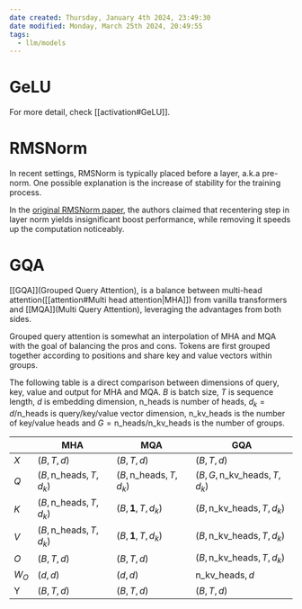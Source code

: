 ```yaml
---
date created: Thursday, January 4th 2024, 23:49:30
date modified: Monday, March 25th 2024, 20:49:55
tags:
  - llm/models
---
```

# GeLU

For more detail, check [[activation#GeLU]].

# RMSNorm

In recent settings, RMSNorm is typically placed before a layer, a.k.a pre-norm. One possible explanation is the increase of stability for the training process.

In the [original RMSNorm paper](https://dl.acm.org/doi/pdf/10.5555/3454287.3455397#:~:text=The%20main%20difference%20to%20LayerNorm,to%20all%20re%2Dcentering%20operations.&text=where%20v%20is%20short%20for,f(%C2%B7)%20in%20Eq.), the authors claimed that recentering step in layer norm yields insignificant boost performance, while removing it speeds up the computation noticeably.

# GQA

[[GQA]](Grouped Query Attention), is a balance between multi-head attention([[attention#Multi head attention|MHA]]) from vanilla transformers and [[MQA]](Multi Query Attention), leveraging the advantages from both sides.

Grouped query attention is somewhat an interpolation of MHA and MQA with the goal of balancing the pros and cons. Tokens are first grouped together according to positions and share key and value vectors within groups.

The following table is a direct comparison between dimensions of query, key, value and output for MHA and MQA. $B$ is batch size, $T$ is sequence length, $d$ is embedding dimension, $\text{n\_heads}$ is number of heads, $d_{k}=d/\text{n\_heads}$ is query/key/value vector dimension, $\text{n\_kv\_heads}$ is the number of key/value heads and $G=\text{n\_heads/n\_kv\_heads}$ is the number of groups.

|         | MHA                              | MQA                              | GQA                                     |
| ------- | -------------------------------- | -------------------------------- | --------------------------------------- |
| $X$     | $(B, T, d)$                      | $(B, T, d)$                      | $(B, T, d)$                             |
| $Q$     | $(B, \text{n\_heads}, T, d_{k})$ | $(B, \text{n\_heads}, T, d_{k})$ | $(B, G, \text{n\_kv\_heads}, T, d_{k})$ |
| $K$     | $(B, \text{n\_heads}, T, d_{k})$ | $(B, \textbf{1}, T, d_{k})$      | $(B, \text{n\_kv\_heads}, T, d_{k})$    |
| $V$     | $(B, \text{n\_heads}, T, d_{k})$ | $(B, \textbf{1}, T, d_{k})$      | $(B, \text{n\_kv\_heads}, T, d_{k})$    |
| $O$     | $(B, T, d)$                      | $(B, T, d)$                      | $(B, \text{n\_kv\_heads}, T, d_{k})$    |
| $W_{O}$ | $(d, d)$                         | $(d, d)$                         | $\text{n\_kv\_heads}, d$                |
| Y       | $(B, T, d)$                      | $(B, T, d)$                      | $(B, T, d)$                             |

